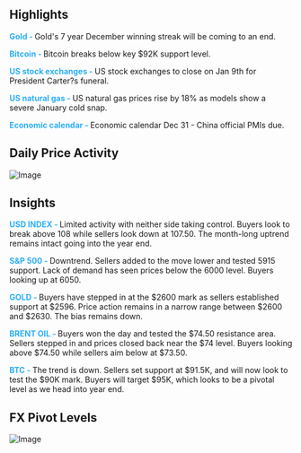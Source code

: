 
<h2>Highlights</h2>
<strong style="color: #2caef7;">Gold - </strong> Gold's 7 year December winning streak will be coming to an end.

<strong style="color: #2caef7;">Bitcoin - </strong> Bitcoin breaks below key $92K support level.

<strong style="color: #2caef7;">US stock exchanges - </strong> US stock exchanges to close on Jan 9th for President Carter?s funeral.

<strong style="color: #2caef7;">US natural gas - </strong> US natural gas prices rise by 18% as models show a severe January cold snap.

<strong style="color: #2caef7;">Economic calendar - </strong> Economic calendar Dec 31 - China official PMIs due.



<h2>Daily Price Activity</h2>
<img src="https://markleighedu.github.io/img/Dec-2024/30-Dec-2024/price.jpg" alt="Image"/>

<h2>Insights</h2>
<strong style="color: #2caef7;">USD INDEX - </strong> Limited activity with neither side taking control. Buyers look to break above 108 while sellers look down at 107.50. The month-long uptrend remains intact going into the year end.

<strong style="color: #2caef7;">S&P 500 - </strong> Downtrend. Sellers added to the move lower and tested 5915 support. Lack of demand has seen prices below the 6000 level. Buyers looking up at 6050.

<strong style="color: #2caef7;">GOLD - </strong> Buyers have stepped in at the $2600 mark as sellers established support at $2596. Price action remains in a narrow range between $2600 and $2630. The bias remains down.

<strong style="color: #2caef7;">BRENT OIL - </strong> Buyers won the day and tested the $74.50 resistance area. Sellers stepped in and prices closed back near the $74 level. Buyers looking above $74.50 while sellers aim below at $73.50.

<strong style="color: #2caef7;">BTC - </strong> The trend is down. Sellers set support at $91.5K, and will now look to test the $90K mark. Buyers will target $95K, which looks to be a pivotal level as we head into year end.



<h2>FX Pivot Levels</h2>
<img src="https://markleighedu.github.io/img/Dec-2024/30-Dec-2024/pivot.jpg" alt="Image"/>
